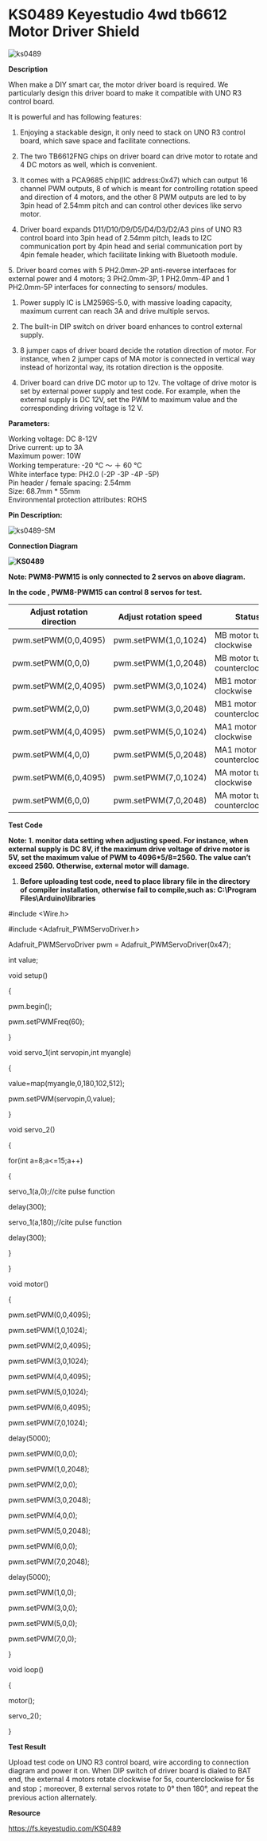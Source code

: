 # **KS0489 Keyestudio 4wd tb6612 Motor Driver Shield**

![ks0489](KS0489/media/3eca28b737ac183b637057fcbad107ca.jpeg)

**Description**

When make a DIY smart car, the motor driver board is required. We particularly
design this driver board to make it compatible with UNO R3 control board.

It is powerful and has following features:

1.  Enjoying a stackable design, it only need to stack on UNO R3 control board,
    which save space and facilitate connections.

2.  The two TB6612FNG chips on driver board can drive motor to rotate and 4 DC
    motors as well, which is convenient.

3.  It comes with a PCA9685 chip(IIC address:0x47) which can output 16 channel
    PWM outputs, 8 of which is meant for controlling rotation speed and
    direction of 4 motors, and the other 8 PWM outputs are led to by 3pin head
    of 2.54mm pitch and can control other devices like servo motor.

4.  Driver board expands D11/D10/D9/D5/D4/D3/D2/A3 pins of UNO R3 control board
    into 3pin head of 2.54mm pitch, leads to I2C communication port by 4pin head
    and serial communication port by 4pin female header, which facilitate
    linking with Bluetooth module.

5\. Driver board comes with 5 PH2.0mm-2P anti-reverse interfaces for external
power and 4 motors; 3 PH2.0mm-3P, 1 PH2.0mm-4P and 1 PH2.0mm-5P interfaces for
connecting to sensors/ modules.

1.  Power supply IC is LM2596S-5.0, with massive loading capacity, maximum
    current can reach 3A and drive multiple servos.

2.  The built-in DIP switch on driver board enhances to control external supply.

3.  8 jumper caps of driver board decide the rotation direction of motor. For
    instance, when 2 jumper caps of MA motor is connected in vertical way
    instead of horizontal way, its rotation direction is the opposite.

4.  Driver board can drive DC motor up to 12v. The voltage of drive motor is set
    by external power supply and test code. For example, when the external
    supply is DC 12V, set the PWM to maximum value and the corresponding driving
    voltage is 12 V.

**Parameters:**

Working voltage: DC 8-12V  
Drive current: up to 3A   
Maximum power: 10W  
Working temperature: -20 ℃ ～ ＋ 60 ℃  
White interface type: PH2.0 (-2P -3P -4P -5P)  
Pin header / female spacing: 2.54mm  
Size: 68.7mm \* 55mm  
Environmental protection attributes: ROHS

**Pin Description:**

![ks0489-SM](KS0489/media/be317ac1ae03101992e36e73a18d0ab6.jpeg)

**Connection Diagram**

**![KS0489](KS0489/media/4836c1dbda35bb259fd1a26ad4244d5e.png)**

**Note: PWM8-PWM15 is only connected to 2 servos on above diagram.**

**In the code , PWM8-PWM15 can control 8 servos for test.**

| Adjust rotation direction | Adjust rotation speed | Status                           |
|---------------------------|-----------------------|----------------------------------|
| pwm.setPWM(0,0,4095)      | pwm.setPWM(1,0,1024)  | MB motor turns clockwise         |
| pwm.setPWM(0,0,0)         | pwm.setPWM(1,0,2048)  | MB motor turns counterclockwise  |
| pwm.setPWM(2,0,4095)      | pwm.setPWM(3,0,1024)  | MB1 motor turns clockwise        |
| pwm.setPWM(2,0,0)         | pwm.setPWM(3,0,2048)  | MB1 motor turns counterclockwise |
| pwm.setPWM(4,0,4095)      | pwm.setPWM(5,0,1024)  | MA1 motor turns clockwise        |
| pwm.setPWM(4,0,0)         | pwm.setPWM(5,0,2048)  | MA1 motor turns counterclockwise |
| pwm.setPWM(6,0,4095)      | pwm.setPWM(7,0,1024)  | MA motor turns clockwise         |
| pwm.setPWM(6,0,0)         | pwm.setPWM(7,0,2048)  | MA motor turns counterclockwise  |

**Test Code**

**Note: 1. monitor data setting when adjusting speed. For instance, when
external supply is DC 8V, if the maximum drive voltage of drive motor is 5V, set
the maximum value of PWM to 4096\*5/8=2560. The value can’t exceed 2560.
Otherwise, external motor will damage.**

1.  **Before uploading test code, need to place library file in the directory of
    compiler installation, otherwise fail to compile,such as: C:\\Program
    Files\\Arduino\\libraries**

\#include \<Wire.h\>

\#include \<Adafruit_PWMServoDriver.h\>

Adafruit_PWMServoDriver pwm = Adafruit_PWMServoDriver(0x47);

int value;

void setup()

{

pwm.begin();

pwm.setPWMFreq(60);

}

void servo_1(int servopin,int myangle)

{

value=map(myangle,0,180,102,512);

pwm.setPWM(servopin,0,value);

}

void servo_2()

{

for(int a=8;a\<=15;a++)

{

servo_1(a,0);//cite pulse function

delay(300);

servo_1(a,180);//cite pulse function

delay(300);

}

}

void motor()

{

pwm.setPWM(0,0,4095);

pwm.setPWM(1,0,1024);

pwm.setPWM(2,0,4095);

pwm.setPWM(3,0,1024);

pwm.setPWM(4,0,4095);

pwm.setPWM(5,0,1024);

pwm.setPWM(6,0,4095);

pwm.setPWM(7,0,1024);

delay(5000);

pwm.setPWM(0,0,0);

pwm.setPWM(1,0,2048);

pwm.setPWM(2,0,0);

pwm.setPWM(3,0,2048);

pwm.setPWM(4,0,0);

pwm.setPWM(5,0,2048);

pwm.setPWM(6,0,0);

pwm.setPWM(7,0,2048);

delay(5000);

pwm.setPWM(1,0,0);

pwm.setPWM(3,0,0);

pwm.setPWM(5,0,0);

pwm.setPWM(7,0,0);

}

void loop()

{

motor();

servo_2();

}

**Test Result**

Upload test code on UNO R3 control board, wire according to connection diagram
and power it on. When DIP switch of driver board is dialed to BAT end, the
external 4 motors rotate clockwise for 5s, counterclockwise for 5s and
stop；moreover, 8 external servos rotate to 0° then 180°, and repeat the
previous action alternately.

**Resource**

https://fs.keyestudio.com/KS0489


